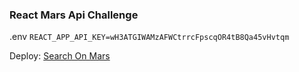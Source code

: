 ### React Mars Api Challenge

.env
  `REACT_APP_API_KEY=wH3ATGIWAMzAFWCtrrcFpscqOR4tB8Qa45vHvtqm`

Deploy: [Search On Mars](https://search-on-mars.web.app)
